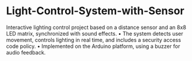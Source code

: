 # Light-Control-System-with-Sensor
Interactive lighting control project based on a distance sensor and an 8x8 LED matrix, synchronized
with sound effects.
• The system detects user movement, controls lighting in real time, and includes a security access code
policy.
• Implemented on the Arduino platform, using a buzzer for audio feedback.
